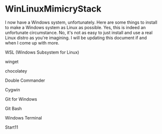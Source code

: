 # WinLinuxMimicryStack

I now have a Windows system, unfortunately. Here are some things to install to make a Windows system as Linux as possible. Yes, this is indeed an unfortunate circumstance. No, it's not as easy to just install and use a real Linux distro as you're imagining. I will be updating this document if and when I come up with more.

WSL (Windows Subsystem for Linux)

winget

chocolatey

Double Commander

Cygwin

Git for Windows

Git Bash

Windows Terminal

Start11
